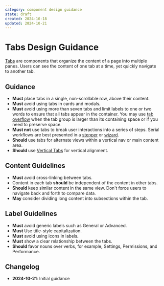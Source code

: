 ```yaml
---
category: component design guidance
state: draft
created: 2024-10-18
updated: 2024-10-21
---
```


# Tabs Design Guidance

[Tabs](https://clarity.design/documentation/tabs) are components that organize the content of a page into multiple panes. Users can see the content of one tab at a time, yet quickly navigate to another tab.

## Guidance

- **Must** place tabs in a single, non-scrollable row, above their content.
- **Must** avoid using tabs in cards and modals.
- **Must** avoid using more than seven tabs and limit labels to one or two words to ensure that all tabs appear in the container. You may use [tab overflow](https://clarity.design/documentation/tabs/code#overflow-tabs) when the tab group is larger than its containing space or if you need to preserve space.
- **Must not** use tabs to break user interactions into a series of steps. Serial workflows are best presented in a [stepper](https://clarity.design/documentation/stepper) or [wizard](https://clarity.design/documentation/wizard). 
- **Should** use tabs for alternate views within a vertical nav or main content area.
- **Should** use [Vertical Tabs](https://clarity.design/documentation/tabs/code#vertical-tabs) for vertical alignment.

## Content Guidelines

- **Must** avoid cross-linking between tabs.
- Content in each tab **should** be independent of the content in other tabs.
- **Should** keep similar content in the same view. Don't force users to navigate back and forth to compare data.
- **May** consider dividing long content into subsections within the tab.

## Label Guidelines

- **Must** avoid generic labels such as General or Advanced.
- **Must** Use title-style capitalization.
- **Must** avoid using icons in labels.
- **Must** show a clear relationship between the tabs.
- **Should** favor nouns over verbs, for example, Settings, Permissions, and Performance.


## Changelog

- **2024-10-21**: Initial guidance